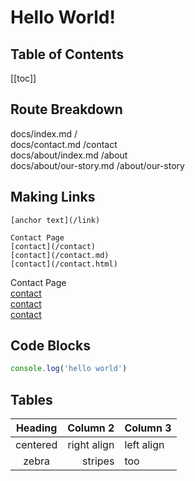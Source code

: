 # Hello World!

## Table of Contents
[[toc]]

## Route Breakdown
docs/index.md   / <br>
docs/contact.md   /contact <br>
docs/about/index.md   /about <br>
docs/about/our-story.md   /about/our-story

## Making Links
```
[anchor text](/link)

Contact Page
[contact](/contact)
[contact](/contact.md)
[contact](/contact.html)
```

Contact Page <br>
[contact](/contact) <br>
[contact](/contact.md) <br>
[contact](/contact.html)

## Code Blocks
``` js
console.log('hello world')
```

## Tables
| Heading | Column 2 | Column 3 |
|:-:|-:|:-|
|centered|right align|left align|
|zebra|stripes|too|